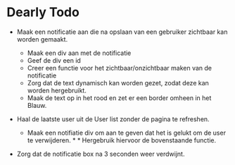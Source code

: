 # Dearly Todo

* Maak een notificatie aan die na opslaan van een gebruiker zichtbaar kan worden gemaakt.
  * Maak een div aan met de notificatie
  * Geef de div een id
  * Creer een functie voor het zichtbaar/onzichtbaar maken van de notificatie
  * Zorg dat de text dynamisch kan worden gezet, zodat deze kan worden hergebruikt.
  * Maak de text op in het rood en zet er een border omheen in het Blauw.

* Haal de laatste user uit de User list zonder de pagina te refreshen.
  * Maak een notifiatie div om aan te geven dat het is gelukt om de user te verwijderen. * * Hergebruik hiervoor de bovenstaande functie.

* Zorg dat de notificatie box na 3 seconden weer verdwijnt.
